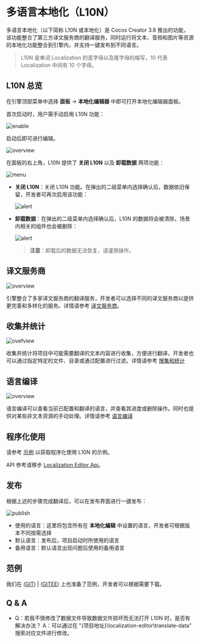 # 多语言本地化（L10N）

多语言本地化（以下简称 L10N 或本地化）是 Cocos Creator 3.6 推出的功能，该功能整合了第三方译文服务商的翻译服务，同时运行将文本、音频和图片等资源的本地化功能整合到引擎内，并支持一键发布到不同语言。

> L10N 是单词 Localization 的首字母以及尾字母的缩写，10 代表 Localization 中间有 10 个字母。

## L10N 总览

在引擎顶部菜单中选择 **面板** -> **本地化编辑器** 中即可打开本地化编辑器面板。 <br>

首次启动时，用户需手动启用 L10N 功能：

![enable](overview/enable.png)

启动后即可进行编辑。

![overview](overview/overview.png)

在面板的右上角，L10N 提供了 **关闭 L10N** 以及 **卸载数据** 两项功能：

![menu](overview/menu.png)

- **关闭 L10N**：关闭 L10N 功能。在弹出的二级菜单内选择确认后，数据依旧保留，开发者可再次启用该功能：

    ![alert](overview/close-alert.png)

- **卸载数据**：在弹出的二级菜单内选择确认后，L10N 的数据将会被清除，场景内相关的组件也会被删除：

    ![alert](overview/uninstal-alert.png)

    > **注意**：卸载后的数据无法恢复，请谨慎操作。

## 译文服务商

![overview](translation-service/overview.png)

引擎整合了多家译文服务商的翻译服务，开发者可以选择不同的译文服务商以提供更完善和多样化的服务。详情请参考 [译文服务商](translation-service.md)。

## 收集并统计

![ovefview](collect/overview.png)

收集并统计将项目中可能需要翻译的文本内容进行收集，方便进行翻译，开发者也可以通过指定特定的文件、目录或通过配置进行过滤。详情请参考 [搜集和统计](collect-and-count.md)

## 语言编译

![overview](compile/overview.png)

语言编译可以查看当前已配置和翻译的语言，并查看其进度或删除操作。同时也提供对某些非文本资源的手动处理。详情请参考 [语言编译](compile-language.md)

## 程序化使用

请参考 [示例](script-using.md) 以获取程序化使用 L10N 的示例。

API 参考请移步 [Localization Editor Api](localization-editor-api.md)。

## 发布

根据上述的步骤完成翻译后，可以在发布界面进行一键发布：

![publish](overview/publish.png)

- 使用的语言：这里将包含所有在 **本地化编辑** 中设置的语言，开发者可根据版本不同按需选择
- 默认语言：发布后，项目启动时所使用的语言
- 备用语言：默认语言出现问题后使用的备用语言

## 范例

我们在 ([GIT](github.com)) | ([GITEE](gitee.com)) 上也准备了范例，开发者可以根据需要下载。

## Q & A

- Q：若我不慎修改了数据文件导致数据文件损坏而无法打开 L10N 时，是否有解决办法？
  A：可以通过在 "{项目地址}\localization-editor\translate-data" 搜索对应文件进行修改。
